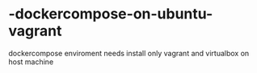 # -dockercompose-on-ubuntu-vagrant
dockercompose enviroment needs install only vagrant and virtualbox on host machine
